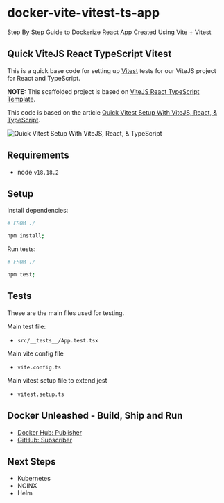 # docker-vite-vitest-ts-app

Step By Step Guide to Dockerize React App Created Using Vite + Vitest

## Quick ViteJS React TypeScript Vitest

This is a quick base code for setting up [Vitest](https://vitest.dev) tests for our ViteJS project for React and TypeScript.

**NOTE:** This scaffolded project is based on [ViteJS React TypeScript Template](https://github.com/vitejs/vite/tree/main/packages/create-vite/template-react-ts).

This code is based on the article [Quick Vitest Setup With ViteJS, React, & TypeScript](https://codingwithmanny.medium.com/quick-vitest-setup-with-vitejs-react-typescript-bea9d3a01b07).

![Quick Vitest Setup With ViteJS, React, & TypeScript](./README/article.png)

## Requirements

- node `v18.18.2`

## Setup

Install dependencies:

```bash
# FROM ./

npm install;
```

Run tests:

```bash
# FROM ./

npm test;
```

## Tests

These are the main files used for testing.

Main test file:

- `src/__tests__/App.test.tsx`

Main vite config file

- `vite.config.ts`

Main vitest setup file to extend jest

- `vitest.setup.ts`

## Docker Unleashed - Build, Ship and Run

- [Docker Hub: Publisher](https://medium.com/platformer-blog/lets-publish-a-docker-image-to-docker-hub-using-a-github-action-f0b17e5cceb3)
- [GitHub: Subscriber](https://betterstack.com/community/guides/scaling-nodejs/dockerize-nodejs/)

## Next Steps

- Kubernetes
- NGINX
- Helm
